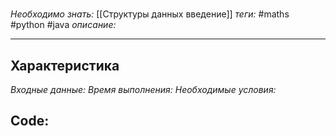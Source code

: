 #
*Необходимо знать:* [[Структуры данных введение]]
*теги:* #maths #python #java
*описание:*

---
## Характеристика
*Входные данные:* 
*Время выполнения:* 
*Необходимые условия:* 

## Code: